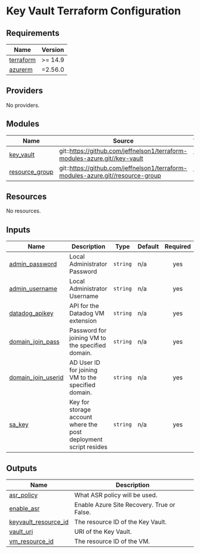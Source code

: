 # Key Vault Terraform Configuration

<!-- BEGINNING OF PRE-COMMIT-TERRAFORM DOCS HOOK -->
## Requirements

| Name | Version |
|------|---------|
| <a name="requirement_terraform"></a> [terraform](#requirement\_terraform) | >= 14.9 |
| <a name="requirement_azurerm"></a> [azurerm](#requirement\_azurerm) | =2.56.0 |

## Providers

No providers.

## Modules

| Name | Source | Version |
|------|--------|---------|
| <a name="module_key_vault"></a> [key\_vault](#module\_key\_vault) | git::https://github.com/jeffnelson1/terraform-modules-azure.git//key-vault | v1.0 |
| <a name="module_resource_group"></a> [resource\_group](#module\_resource\_group) | git::https://github.com/jeffnelson1/terraform-modules-azure.git//resource-group | v1.0 |

## Resources

No resources.

## Inputs

| Name | Description | Type | Default | Required |
|------|-------------|------|---------|:--------:|
| <a name="input_admin_password"></a> [admin\_password](#input\_admin\_password) | Local Administrator Password | `string` | n/a | yes |
| <a name="input_admin_username"></a> [admin\_username](#input\_admin\_username) | Local Administrator Username | `string` | n/a | yes |
| <a name="input_datadog_apikey"></a> [datadog\_apikey](#input\_datadog\_apikey) | API for the Datadog VM extension | `string` | n/a | yes |
| <a name="input_domain_join_pass"></a> [domain\_join\_pass](#input\_domain\_join\_pass) | Password for joining VM to the specified domain. | `string` | n/a | yes |
| <a name="input_domain_join_userid"></a> [domain\_join\_userid](#input\_domain\_join\_userid) | AD User ID for joining VM to the specified domain. | `string` | n/a | yes |
| <a name="input_sa_key"></a> [sa\_key](#input\_sa\_key) | Key for storage account where the post deployment script resides | `string` | n/a | yes |

## Outputs

| Name | Description |
|------|-------------|
| <a name="output_asr_policy"></a> [asr\_policy](#output\_asr\_policy) | What ASR policy will be used. |
| <a name="output_enable_asr"></a> [enable\_asr](#output\_enable\_asr) | Enable Azure Site Recovery.  True or False. |
| <a name="output_keyvault_resource_id"></a> [keyvault\_resource\_id](#output\_keyvault\_resource\_id) | The resource ID of the Key Vault. |
| <a name="output_vault_uri"></a> [vault\_uri](#output\_vault\_uri) | URI of the Key Vault. |
| <a name="output_vm_resource_id"></a> [vm\_resource\_id](#output\_vm\_resource\_id) | The resource ID of the VM. |
<!-- END OF PRE-COMMIT-TERRAFORM DOCS HOOK -->